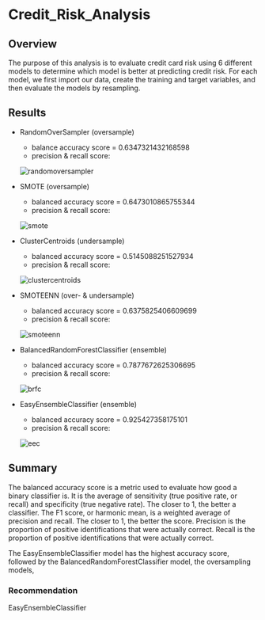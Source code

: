# Credit_Risk_Analysis

## Overview
The purpose of this analysis is to evaluate credit card risk using 6 different models to determine which model is better at predicting credit risk. For each model, we first import our data, create the training and target variables, and then evaluate the models by resampling. 

## Results

- RandomOverSampler (oversample)
  - balance accuracy score = 0.6347321432168598
  - precision & recall score:
  
  ![randomoversampler](https://user-images.githubusercontent.com/71397190/107890426-b269b800-6ede-11eb-932e-6dd283c5d307.PNG)
  
- SMOTE (oversample)
  - balanced accuracy score = 0.6473010865755344
   - precision & recall score:
   
   ![smote](https://user-images.githubusercontent.com/71397190/107890427-b3024e80-6ede-11eb-8827-3559d53ec5c1.PNG)

- ClusterCentroids (undersample)
  - balanced accuracy score = 0.5145088251527934
   - precision & recall score: 
   
   ![clustercentroids](https://user-images.githubusercontent.com/71397190/107890424-b269b800-6ede-11eb-84bf-90051c158803.PNG)

- SMOTEENN (over- & undersample)
  - balanced accuracy score = 0.6375825406609699
  - precision & recall score:
  
  ![smoteenn](https://user-images.githubusercontent.com/71397190/107890428-b3024e80-6ede-11eb-9261-58baacab7417.PNG)

- BalancedRandomForestClassifier (ensemble)
  - balanced accuracy score = 0.7877672625306695
  - precision & recall score: 
  
  ![brfc](https://user-images.githubusercontent.com/71397190/107890423-b269b800-6ede-11eb-9e3f-e7041973a009.PNG)
  
- EasyEnsembleClassifier (ensemble)
  - balanced accuracy score = 0.925427358175101
  - precision & recall score:
  
  ![eec](https://user-images.githubusercontent.com/71397190/107890425-b269b800-6ede-11eb-9041-2fecd066912c.PNG)
  
## Summary
The balanced accuracy score is a metric used to evaluate how good a binary classifier is. It is the average of sensitivity (true positive rate, or recall) and specificity (true negative rate). The closer to 1, the better a classifier. The F1 score, or harmonic mean, is a weighted average of precision and recall. The closer to 1, the better the score. Precision is the proportion of positive identifications that were actually correct. Recall is the proportion of positive identifications that were actually correct. 

The EasyEnsembleClassifier model has the highest accuracy score, followed by the BalancedRandomForestClassifier model, the oversampling models,

### Recommendation
EasyEnsembleClassifier
